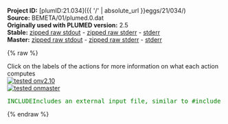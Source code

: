 **Project ID:** [plumID:21.034]({{ '/' | absolute_url }}eggs/21/034/)  
**Source:** BEMETA/01/plumed.0.dat  
**Originally used with PLUMED version:** 2.5  
**Stable:** [zipped raw stdout](plumed.0.dat.plumed.stdout.txt.zip) - [zipped raw stderr](plumed.0.dat.plumed.stderr.txt.zip) - [stderr](plumed.0.dat.plumed.stderr)  
**Master:** [zipped raw stdout](plumed.0.dat.plumed_master.stdout.txt.zip) - [zipped raw stderr](plumed.0.dat.plumed_master.stderr.txt.zip) - [stderr](plumed.0.dat.plumed_master.stderr)  

{% raw %}
<div class="plumedpreheader">
<div class="headerInfo" id="value_details_data/BEMETA/01/plumed.0.dat"> Click on the labels of the actions for more information on what each action computes </div>
<div class="containerBadge">
<div class="headerBadge"><a href="plumed.0.dat.plumed.stderr"><img src="https://img.shields.io/badge/v2.10-passing-green.svg" alt="tested onv2.10" /></a></div>
<div class="headerBadge"><a href="plumed.0.dat.plumed_master.stderr"><img src="https://img.shields.io/badge/master-passing-green.svg" alt="tested onmaster" /></a></div>
</div>
</div>
<pre class="plumedlisting">
<span id="data/BEMETA/01/plumed.0.datplumed_be-common.dat_short"><span class="plumedtooltip" style="color:green">INCLUDE<span class="right">Includes an external input file, similar to #include in C preprocessor. <a href="https://www.plumed.org/doc-master/user-doc/html/INCLUDE">More details</a>. Show <a class="toggler" href='javascript:;' onclick='toggleDisplay("data/BEMETA/01/plumed.0.datplumed_be-common.dat");'>included file</a><i></i></span></span> <span class="plumedtooltip">FILE<span class="right">file to be included<i></i></span></span>=<a class="toggler" href='javascript:;' onclick='toggleDisplay("data/BEMETA/01/plumed.0.datplumed_be-common.dat");'>plumed_be-common.dat</a>
</span><span id="data/BEMETA/01/plumed.0.datplumed_be-common.dat_long" style="display:none;"><span style="color:blue" class="comment"># The command:
</span><span class="toggler" style="color:red" onclick='toggleDisplay("data/BEMETA/01/plumed.0.datplumed_be-common.dat")'># INCLUDE FILE=plumed_be-common.dat
</span><span style="color:blue" class="comment"># ensures PLUMED loads the contents of the file called plumed_be-common.dat</span>
<span style="color:blue" class="comment"># The contents of this file are shown below (click the red comment to hide them).</span>
<span style="display:none;" id="data/BEMETA/01/plumed.0.datplumed_be-common.dat">The INCLUDE action with label <b>plumed_be-common.dat</b> calculates something</span><span class="plumedtooltip" style="color:green">RANDOM_EXCHANGES<span class="right">Set random pattern for exchanges. <a href="https://www.plumed.org/doc-master/user-doc/html/RANDOM_EXCHANGES" style="color:green">More details</a><i></i></span></span>
<br/><span style="display:none;" id="data/BEMETA/01/plumed.0.dat">The RANDOM_EXCHANGES action with label <b></b> calculates something</span><b name="data/BEMETA/01/plumed.0.datdih-000-01" onclick='showPath("data/BEMETA/01/plumed.0.dat","data/BEMETA/01/plumed.0.datdih-000-01","data/BEMETA/01/plumed.0.datdih-000-01","brown")'>dih-000-01</b>: <span class="plumedtooltip" style="color:green">TORSION<span class="right">Calculate one or multiple torsional angles. <a href="https://www.plumed.org/doc-master/user-doc/html/TORSION" style="color:green">More details</a><i></i></span></span> <span class="plumedtooltip">ATOMS<span class="right">the four atoms involved in the torsional angle<i></i></span></span>=1,5,22,24
<span style="display:none;" id="data/BEMETA/01/plumed.0.datdih-000-01">The TORSION action with label <b>dih-000-01</b> calculates the following quantities:<table  align="center" frame="void" width="95%" cellpadding="5%"><tr><td width="5%"><b> Quantity </b>  </td><td><b> Description </b> </td></tr><tr><td width="5%">dih-000-01.value</td><td>the TORSION involving these atoms</td></tr></table></span><b name="data/BEMETA/01/plumed.0.datdih-001-00" onclick='showPath("data/BEMETA/01/plumed.0.dat","data/BEMETA/01/plumed.0.datdih-001-00","data/BEMETA/01/plumed.0.datdih-001-00","brown")'>dih-001-00</b>: <span class="plumedtooltip" style="color:green">TORSION<span class="right">Calculate one or multiple torsional angles. <a href="https://www.plumed.org/doc-master/user-doc/html/TORSION" style="color:green">More details</a><i></i></span></span> <span class="plumedtooltip">ATOMS<span class="right">the four atoms involved in the torsional angle<i></i></span></span>=22,24,26,43
<span style="display:none;" id="data/BEMETA/01/plumed.0.datdih-001-00">The TORSION action with label <b>dih-001-00</b> calculates the following quantities:<table  align="center" frame="void" width="95%" cellpadding="5%"><tr><td width="5%"><b> Quantity </b>  </td><td><b> Description </b> </td></tr><tr><td width="5%">dih-001-00.value</td><td>the TORSION involving these atoms</td></tr></table></span><b name="data/BEMETA/01/plumed.0.datdih-001-01" onclick='showPath("data/BEMETA/01/plumed.0.dat","data/BEMETA/01/plumed.0.datdih-001-01","data/BEMETA/01/plumed.0.datdih-001-01","brown")'>dih-001-01</b>: <span class="plumedtooltip" style="color:green">TORSION<span class="right">Calculate one or multiple torsional angles. <a href="https://www.plumed.org/doc-master/user-doc/html/TORSION" style="color:green">More details</a><i></i></span></span> <span class="plumedtooltip">ATOMS<span class="right">the four atoms involved in the torsional angle<i></i></span></span>=24,26,43,45
<span style="display:none;" id="data/BEMETA/01/plumed.0.datdih-001-01">The TORSION action with label <b>dih-001-01</b> calculates the following quantities:<table  align="center" frame="void" width="95%" cellpadding="5%"><tr><td width="5%"><b> Quantity </b>  </td><td><b> Description </b> </td></tr><tr><td width="5%">dih-001-01.value</td><td>the TORSION involving these atoms</td></tr></table></span><b name="data/BEMETA/01/plumed.0.datdih-002-00" onclick='showPath("data/BEMETA/01/plumed.0.dat","data/BEMETA/01/plumed.0.datdih-002-00","data/BEMETA/01/plumed.0.datdih-002-00","brown")'>dih-002-00</b>: <span class="plumedtooltip" style="color:green">TORSION<span class="right">Calculate one or multiple torsional angles. <a href="https://www.plumed.org/doc-master/user-doc/html/TORSION" style="color:green">More details</a><i></i></span></span> <span class="plumedtooltip">ATOMS<span class="right">the four atoms involved in the torsional angle<i></i></span></span>=43,45,47,55
<span style="display:none;" id="data/BEMETA/01/plumed.0.datdih-002-00">The TORSION action with label <b>dih-002-00</b> calculates the following quantities:<table  align="center" frame="void" width="95%" cellpadding="5%"><tr><td width="5%"><b> Quantity </b>  </td><td><b> Description </b> </td></tr><tr><td width="5%">dih-002-00.value</td><td>the TORSION involving these atoms</td></tr></table></span><b name="data/BEMETA/01/plumed.0.datdih-002-01" onclick='showPath("data/BEMETA/01/plumed.0.dat","data/BEMETA/01/plumed.0.datdih-002-01","data/BEMETA/01/plumed.0.datdih-002-01","brown")'>dih-002-01</b>: <span class="plumedtooltip" style="color:green">TORSION<span class="right">Calculate one or multiple torsional angles. <a href="https://www.plumed.org/doc-master/user-doc/html/TORSION" style="color:green">More details</a><i></i></span></span> <span class="plumedtooltip">ATOMS<span class="right">the four atoms involved in the torsional angle<i></i></span></span>=45,47,55,57
<span style="display:none;" id="data/BEMETA/01/plumed.0.datdih-002-01">The TORSION action with label <b>dih-002-01</b> calculates the following quantities:<table  align="center" frame="void" width="95%" cellpadding="5%"><tr><td width="5%"><b> Quantity </b>  </td><td><b> Description </b> </td></tr><tr><td width="5%">dih-002-01.value</td><td>the TORSION involving these atoms</td></tr></table></span><b name="data/BEMETA/01/plumed.0.datdih-003-00" onclick='showPath("data/BEMETA/01/plumed.0.dat","data/BEMETA/01/plumed.0.datdih-003-00","data/BEMETA/01/plumed.0.datdih-003-00","brown")'>dih-003-00</b>: <span class="plumedtooltip" style="color:green">TORSION<span class="right">Calculate one or multiple torsional angles. <a href="https://www.plumed.org/doc-master/user-doc/html/TORSION" style="color:green">More details</a><i></i></span></span> <span class="plumedtooltip">ATOMS<span class="right">the four atoms involved in the torsional angle<i></i></span></span>=55,57,61,69
<span style="display:none;" id="data/BEMETA/01/plumed.0.datdih-003-00">The TORSION action with label <b>dih-003-00</b> calculates the following quantities:<table  align="center" frame="void" width="95%" cellpadding="5%"><tr><td width="5%"><b> Quantity </b>  </td><td><b> Description </b> </td></tr><tr><td width="5%">dih-003-00.value</td><td>the TORSION involving these atoms</td></tr></table></span><b name="data/BEMETA/01/plumed.0.datdih-003-01" onclick='showPath("data/BEMETA/01/plumed.0.dat","data/BEMETA/01/plumed.0.datdih-003-01","data/BEMETA/01/plumed.0.datdih-003-01","brown")'>dih-003-01</b>: <span class="plumedtooltip" style="color:green">TORSION<span class="right">Calculate one or multiple torsional angles. <a href="https://www.plumed.org/doc-master/user-doc/html/TORSION" style="color:green">More details</a><i></i></span></span> <span class="plumedtooltip">ATOMS<span class="right">the four atoms involved in the torsional angle<i></i></span></span>=57,61,69,71
<span style="display:none;" id="data/BEMETA/01/plumed.0.datdih-003-01">The TORSION action with label <b>dih-003-01</b> calculates the following quantities:<table  align="center" frame="void" width="95%" cellpadding="5%"><tr><td width="5%"><b> Quantity </b>  </td><td><b> Description </b> </td></tr><tr><td width="5%">dih-003-01.value</td><td>the TORSION involving these atoms</td></tr></table></span><b name="data/BEMETA/01/plumed.0.datdih-004-00" onclick='showPath("data/BEMETA/01/plumed.0.dat","data/BEMETA/01/plumed.0.datdih-004-00","data/BEMETA/01/plumed.0.datdih-004-00","brown")'>dih-004-00</b>: <span class="plumedtooltip" style="color:green">TORSION<span class="right">Calculate one or multiple torsional angles. <a href="https://www.plumed.org/doc-master/user-doc/html/TORSION" style="color:green">More details</a><i></i></span></span> <span class="plumedtooltip">ATOMS<span class="right">the four atoms involved in the torsional angle<i></i></span></span>=69,71,73,84
<span style="display:none;" id="data/BEMETA/01/plumed.0.datdih-004-00">The TORSION action with label <b>dih-004-00</b> calculates the following quantities:<table  align="center" frame="void" width="95%" cellpadding="5%"><tr><td width="5%"><b> Quantity </b>  </td><td><b> Description </b> </td></tr><tr><td width="5%">dih-004-00.value</td><td>the TORSION involving these atoms</td></tr></table></span><b name="data/BEMETA/01/plumed.0.datdih-004-01" onclick='showPath("data/BEMETA/01/plumed.0.dat","data/BEMETA/01/plumed.0.datdih-004-01","data/BEMETA/01/plumed.0.datdih-004-01","brown")'>dih-004-01</b>: <span class="plumedtooltip" style="color:green">TORSION<span class="right">Calculate one or multiple torsional angles. <a href="https://www.plumed.org/doc-master/user-doc/html/TORSION" style="color:green">More details</a><i></i></span></span> <span class="plumedtooltip">ATOMS<span class="right">the four atoms involved in the torsional angle<i></i></span></span>=71,73,84,86
<span style="display:none;" id="data/BEMETA/01/plumed.0.datdih-004-01">The TORSION action with label <b>dih-004-01</b> calculates the following quantities:<table  align="center" frame="void" width="95%" cellpadding="5%"><tr><td width="5%"><b> Quantity </b>  </td><td><b> Description </b> </td></tr><tr><td width="5%">dih-004-01.value</td><td>the TORSION involving these atoms</td></tr></table></span><b name="data/BEMETA/01/plumed.0.datdih-005-00" onclick='showPath("data/BEMETA/01/plumed.0.dat","data/BEMETA/01/plumed.0.datdih-005-00","data/BEMETA/01/plumed.0.datdih-005-00","brown")'>dih-005-00</b>: <span class="plumedtooltip" style="color:green">TORSION<span class="right">Calculate one or multiple torsional angles. <a href="https://www.plumed.org/doc-master/user-doc/html/TORSION" style="color:green">More details</a><i></i></span></span> <span class="plumedtooltip">ATOMS<span class="right">the four atoms involved in the torsional angle<i></i></span></span>=84,86,88,98
<span style="display:none;" id="data/BEMETA/01/plumed.0.datdih-005-00">The TORSION action with label <b>dih-005-00</b> calculates the following quantities:<table  align="center" frame="void" width="95%" cellpadding="5%"><tr><td width="5%"><b> Quantity </b>  </td><td><b> Description </b> </td></tr><tr><td width="5%">dih-005-00.value</td><td>the TORSION involving these atoms</td></tr></table></span><b name="data/BEMETA/01/plumed.0.datdih-005-01" onclick='showPath("data/BEMETA/01/plumed.0.dat","data/BEMETA/01/plumed.0.datdih-005-01","data/BEMETA/01/plumed.0.datdih-005-01","brown")'>dih-005-01</b>: <span class="plumedtooltip" style="color:green">TORSION<span class="right">Calculate one or multiple torsional angles. <a href="https://www.plumed.org/doc-master/user-doc/html/TORSION" style="color:green">More details</a><i></i></span></span> <span class="plumedtooltip">ATOMS<span class="right">the four atoms involved in the torsional angle<i></i></span></span>=86,88,98,100
<span style="display:none;" id="data/BEMETA/01/plumed.0.datdih-005-01">The TORSION action with label <b>dih-005-01</b> calculates the following quantities:<table  align="center" frame="void" width="95%" cellpadding="5%"><tr><td width="5%"><b> Quantity </b>  </td><td><b> Description </b> </td></tr><tr><td width="5%">dih-005-01.value</td><td>the TORSION involving these atoms</td></tr></table></span><b name="data/BEMETA/01/plumed.0.datdih-006-00" onclick='showPath("data/BEMETA/01/plumed.0.dat","data/BEMETA/01/plumed.0.datdih-006-00","data/BEMETA/01/plumed.0.datdih-006-00","brown")'>dih-006-00</b>: <span class="plumedtooltip" style="color:green">TORSION<span class="right">Calculate one or multiple torsional angles. <a href="https://www.plumed.org/doc-master/user-doc/html/TORSION" style="color:green">More details</a><i></i></span></span> <span class="plumedtooltip">ATOMS<span class="right">the four atoms involved in the torsional angle<i></i></span></span>=98,100,102,105
<span style="display:none;" id="data/BEMETA/01/plumed.0.datdih-006-00">The TORSION action with label <b>dih-006-00</b> calculates the following quantities:<table  align="center" frame="void" width="95%" cellpadding="5%"><tr><td width="5%"><b> Quantity </b>  </td><td><b> Description </b> </td></tr><tr><td width="5%">dih-006-00.value</td><td>the TORSION involving these atoms</td></tr></table></span><b name="data/BEMETA/01/plumed.0.datdih-006-01" onclick='showPath("data/BEMETA/01/plumed.0.dat","data/BEMETA/01/plumed.0.datdih-006-01","data/BEMETA/01/plumed.0.datdih-006-01","brown")'>dih-006-01</b>: <span class="plumedtooltip" style="color:green">TORSION<span class="right">Calculate one or multiple torsional angles. <a href="https://www.plumed.org/doc-master/user-doc/html/TORSION" style="color:green">More details</a><i></i></span></span> <span class="plumedtooltip">ATOMS<span class="right">the four atoms involved in the torsional angle<i></i></span></span>=100,102,105,107
<span style="display:none;" id="data/BEMETA/01/plumed.0.datdih-006-01">The TORSION action with label <b>dih-006-01</b> calculates the following quantities:<table  align="center" frame="void" width="95%" cellpadding="5%"><tr><td width="5%"><b> Quantity </b>  </td><td><b> Description </b> </td></tr><tr><td width="5%">dih-006-01.value</td><td>the TORSION involving these atoms</td></tr></table></span><b name="data/BEMETA/01/plumed.0.datdih-007-00" onclick='showPath("data/BEMETA/01/plumed.0.dat","data/BEMETA/01/plumed.0.datdih-007-00","data/BEMETA/01/plumed.0.datdih-007-00","brown")'>dih-007-00</b>: <span class="plumedtooltip" style="color:green">TORSION<span class="right">Calculate one or multiple torsional angles. <a href="https://www.plumed.org/doc-master/user-doc/html/TORSION" style="color:green">More details</a><i></i></span></span> <span class="plumedtooltip">ATOMS<span class="right">the four atoms involved in the torsional angle<i></i></span></span>=105,107,109,119
<span style="display:none;" id="data/BEMETA/01/plumed.0.datdih-007-00">The TORSION action with label <b>dih-007-00</b> calculates the following quantities:<table  align="center" frame="void" width="95%" cellpadding="5%"><tr><td width="5%"><b> Quantity </b>  </td><td><b> Description </b> </td></tr><tr><td width="5%">dih-007-00.value</td><td>the TORSION involving these atoms</td></tr></table></span><b name="data/BEMETA/01/plumed.0.datdih-007-01" onclick='showPath("data/BEMETA/01/plumed.0.dat","data/BEMETA/01/plumed.0.datdih-007-01","data/BEMETA/01/plumed.0.datdih-007-01","brown")'>dih-007-01</b>: <span class="plumedtooltip" style="color:green">TORSION<span class="right">Calculate one or multiple torsional angles. <a href="https://www.plumed.org/doc-master/user-doc/html/TORSION" style="color:green">More details</a><i></i></span></span> <span class="plumedtooltip">ATOMS<span class="right">the four atoms involved in the torsional angle<i></i></span></span>=107,109,119,121
<span style="display:none;" id="data/BEMETA/01/plumed.0.datdih-007-01">The TORSION action with label <b>dih-007-01</b> calculates the following quantities:<table  align="center" frame="void" width="95%" cellpadding="5%"><tr><td width="5%"><b> Quantity </b>  </td><td><b> Description </b> </td></tr><tr><td width="5%">dih-007-01.value</td><td>the TORSION involving these atoms</td></tr></table></span><b name="data/BEMETA/01/plumed.0.datdih-008-00" onclick='showPath("data/BEMETA/01/plumed.0.dat","data/BEMETA/01/plumed.0.datdih-008-00","data/BEMETA/01/plumed.0.datdih-008-00","brown")'>dih-008-00</b>: <span class="plumedtooltip" style="color:green">TORSION<span class="right">Calculate one or multiple torsional angles. <a href="https://www.plumed.org/doc-master/user-doc/html/TORSION" style="color:green">More details</a><i></i></span></span> <span class="plumedtooltip">ATOMS<span class="right">the four atoms involved in the torsional angle<i></i></span></span>=119,121,123,143
<span style="display:none;" id="data/BEMETA/01/plumed.0.datdih-008-00">The TORSION action with label <b>dih-008-00</b> calculates the following quantities:<table  align="center" frame="void" width="95%" cellpadding="5%"><tr><td width="5%"><b> Quantity </b>  </td><td><b> Description </b> </td></tr><tr><td width="5%">dih-008-00.value</td><td>the TORSION involving these atoms</td></tr></table></span><b name="data/BEMETA/01/plumed.0.datdih-008-01" onclick='showPath("data/BEMETA/01/plumed.0.dat","data/BEMETA/01/plumed.0.datdih-008-01","data/BEMETA/01/plumed.0.datdih-008-01","brown")'>dih-008-01</b>: <span class="plumedtooltip" style="color:green">TORSION<span class="right">Calculate one or multiple torsional angles. <a href="https://www.plumed.org/doc-master/user-doc/html/TORSION" style="color:green">More details</a><i></i></span></span> <span class="plumedtooltip">ATOMS<span class="right">the four atoms involved in the torsional angle<i></i></span></span>=121,123,143,145
<span style="display:none;" id="data/BEMETA/01/plumed.0.datdih-008-01">The TORSION action with label <b>dih-008-01</b> calculates the following quantities:<table  align="center" frame="void" width="95%" cellpadding="5%"><tr><td width="5%"><b> Quantity </b>  </td><td><b> Description </b> </td></tr><tr><td width="5%">dih-008-01.value</td><td>the TORSION involving these atoms</td></tr></table></span><b name="data/BEMETA/01/plumed.0.datdih-009-00" onclick='showPath("data/BEMETA/01/plumed.0.dat","data/BEMETA/01/plumed.0.datdih-009-00","data/BEMETA/01/plumed.0.datdih-009-00","brown")'>dih-009-00</b>: <span class="plumedtooltip" style="color:green">TORSION<span class="right">Calculate one or multiple torsional angles. <a href="https://www.plumed.org/doc-master/user-doc/html/TORSION" style="color:green">More details</a><i></i></span></span> <span class="plumedtooltip">ATOMS<span class="right">the four atoms involved in the torsional angle<i></i></span></span>=143,145,147,164


<span style="display:none;" id="data/BEMETA/01/plumed.0.datdih-009-00">The TORSION action with label <b>dih-009-00</b> calculates the following quantities:<table  align="center" frame="void" width="95%" cellpadding="5%"><tr><td width="5%"><b> Quantity </b>  </td><td><b> Description </b> </td></tr><tr><td width="5%">dih-009-00.value</td><td>the TORSION involving these atoms</td></tr></table></span><span class="plumedtooltip" style="color:green">PRINT<span class="right">Print quantities to a file. <a href="https://www.plumed.org/doc-master/user-doc/html/PRINT" style="color:green">More details</a><i></i></span></span> <span class="plumedtooltip">STRIDE<span class="right"> the frequency with which the quantities of interest should be output<i></i></span></span>=250 <span class="plumedtooltip">ARG<span class="right">the labels of the values that you would like to print to the file<i></i></span></span>=<b name="data/BEMETA/01/plumed.0.datdih-000-01">dih-000-01</b>,<b name="data/BEMETA/01/plumed.0.datdih-001-00">dih-001-00</b>,<b name="data/BEMETA/01/plumed.0.datdih-001-01">dih-001-01</b>,<b name="data/BEMETA/01/plumed.0.datdih-002-00">dih-002-00</b>,<b name="data/BEMETA/01/plumed.0.datdih-002-01">dih-002-01</b>,<b name="data/BEMETA/01/plumed.0.datdih-003-00">dih-003-00</b>,<b name="data/BEMETA/01/plumed.0.datdih-003-01">dih-003-01</b>,<b name="data/BEMETA/01/plumed.0.datdih-004-00">dih-004-00</b>,<b name="data/BEMETA/01/plumed.0.datdih-004-01">dih-004-01</b>,<b name="data/BEMETA/01/plumed.0.datdih-005-00">dih-005-00</b>,<b name="data/BEMETA/01/plumed.0.datdih-005-01">dih-005-01</b>,<b name="data/BEMETA/01/plumed.0.datdih-006-00">dih-006-00</b>,<b name="data/BEMETA/01/plumed.0.datdih-006-01">dih-006-01</b>,<b name="data/BEMETA/01/plumed.0.datdih-007-00">dih-007-00</b>,<b name="data/BEMETA/01/plumed.0.datdih-007-01">dih-007-01</b>,<b name="data/BEMETA/01/plumed.0.datdih-008-00">dih-008-00</b>,<b name="data/BEMETA/01/plumed.0.datdih-008-01">dih-008-01</b>,<b name="data/BEMETA/01/plumed.0.datdih-009-00">dih-009-00</b> <span class="plumedtooltip">FILE<span class="right">the name of the file on which to output these quantities<i></i></span></span>=COLVAR

<span style="color:blue"># --- End of included input --- </span></span><br/><br/><span class="plumedtooltip" style="color:green">METAD<span class="right">Used to performed metadynamics on one or more collective variables. <a href="https://www.plumed.org/doc-master/user-doc/html/METAD" style="color:green">More details</a><i></i></span></span> <span class="plumedtooltip">ARG<span class="right">the labels of the scalars on which the bias will act<i></i></span></span>=<b name="data/BEMETA/01/plumed.0.datdih-000-01">dih-000-01</b> <span class="plumedtooltip">PACE<span class="right">the frequency for hill addition<i></i></span></span>=1000 <span class="plumedtooltip">HEIGHT<span class="right">the heights of the Gaussian hills<i></i></span></span>=0.2 <span class="plumedtooltip">SIGMA<span class="right">the widths of the Gaussian hills<i></i></span></span>=0.17 <span class="plumedtooltip">GRID_MIN<span class="right">the lower bounds for the grid<i></i></span></span>=-pi <span class="plumedtooltip">GRID_MAX<span class="right">the upper bounds for the grid<i></i></span></span>=pi <span class="plumedtooltip">BIASFACTOR<span class="right">use well tempered metadynamics and use this bias factor<i></i></span></span>=10.0 <span class="plumedtooltip">TEMP<span class="right">the system temperature - this is only needed if you are doing well-tempered metadynamics<i></i></span></span>=340

<span class="plumedtooltip" style="color:green">ENDPLUMED<span class="right">Terminate plumed input. <a href="https://www.plumed.org/doc-master/user-doc/html/ENDPLUMED" style="color:green">More details</a><i></i></span></span><span style="color:blue" class="comment">
</span></pre>
{% endraw %}
